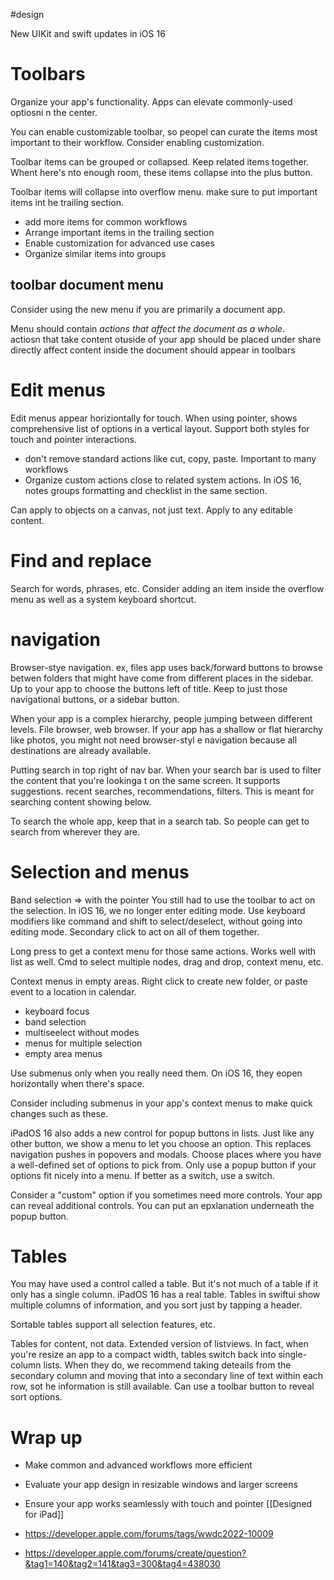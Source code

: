 #design 

New UIKit and swift updates in iOS 16

# Toolbars 
Organize your app's functionality.
Apps can elevate commonly-used optiosni n the center.

You can enable customizable toolbar, so peopel can curate the items most important to their workflow.  Consider enabling customization.

Toolbar items can be grouped or collapsed.  Keep related items together.  Whent here's nto enough room, these items collapse into the plus button.  

Toolbar items will collapse into overflow menu.  make sure to put important items int he trailing section.

* add more items for common workflows
* Arrange important items in the trailing section
* Enable customization for advanced use cases
* Organize similar items into groups

## toolbar document menu
Consider using the new menu if you are primarily a document app.

Menu should contain *actions that affect the document as a whole*.  
actiosn that take content otuside of your app should be placed under share
directly affect content inside the document should appear in toolbars
# Edit menus

Edit menus appear horiziontally for touch.  When using pointer, shows comprehensive list of options in a vertical layout.  Support both styles for touch and pointer interactions.

* don't remove standard actions like cut, copy, paste.  Important to many workflows
* Organize custom actions close to related system actions.  In iOS 16, notes groups formatting and checklist in the same section.

Can apply to objects on a canvas, not just text.  Apply to any editable content.


# Find and replace
Search for words, phrases, etc.  Consider adding an item inside the overflow menu as well as a system keyboard shortcut.


# navigation
Browser-stye navigation.  ex, files app uses back/forward buttons to browse betwen folders that might have come from different places in the sidebar.  Up to your app to choose the buttons left of title.  Keep to just those navigational buttons, or a sidebar button.

When your app is a complex hierarchy, people jumping between different levels.  File browser, web browser.  If your app has a shallow or flat hierarchy like photos, you might not need browser-styl e navigation because all destinations are already available.

Putting search in top right of nav bar.  When your search bar is used to filter the content that you're lookinga t on the same screen.  It supports suggestions.  recent searches, recommendations, filters.  This is meant for searching content showing below.

To search the whole app, keep that in a search tab.  So people can get to search from wherever they are.
# Selection and menus
Band selection => with the pointer
You still had to use the toolbar to act on the selection.  In iOS 16, we no longer enter editing mode.  Use keyboard modifiers like command and shift to select/deselect, without going into editing mode.  Secondary click to act on all of them together.

Long press to get a context menu for those same actions.  Works well with list as well.  Cmd to select multiple nodes, drag and drop, context menu, etc.

Context menus in empty areas.  Right click to create new folder, or paste event to a location in calendar.

* keyboard focus
* band selection
* multiseelect without modes
* menus for multiple selection
* empty area menus

Use submenus only when you really need them.  On iOS 16, they eopen horizontally when there's space.  

Consider including submenus in your app's context menus to make quick changes such as these.

iPadOS 16 also adds a new control for popup buttons in lists.  Just like any other button, we show a menu to let you choose an option.  This replaces navigation pushes in popovers and modals.  Choose places where you have a well-defined set of options to pick from.  Only use a popup button if your options fit nicely into a menu.  If better as a switch, use a switch.

Consider a "custom" option if you sometimes need more controls.  Your app can reveal additional controls.  You can put an epxlanation underneath the popup button.
# Tables
You may have used a control called a table.  But it's not much of a table if it only has a single column.  iPadOS 16 has a real table.  Tables in swiftui show multiple columns of information, and you sort just by tapping a header.

Sortable tables support all selection features, etc.

Tables for content, not data.  Extended version of listviews.  In fact, when you're resize an app to a compact width, tables switch back into single-column lists.  When they do, we recommend taking deteails from the secondary column and moving that into a secondary line of text within each row, sot he information is still available.  Can use a toolbar button to reveal sort options.

# Wrap up
* Make common and advanced workflows more efficient
* Evaluate your app design in resizable windows and larger screens
* Ensure your app works seamlessly with touch and pointer
[[Designed for iPad]]


* https://developer.apple.com/forums/tags/wwdc2022-10009
* https://developer.apple.com/forums/create/question?&tag1=140&tag2=141&tag3=300&tag4=438030

